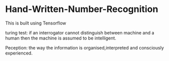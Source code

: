 # Hand-Written-Number-Recognition
   This is built using Tensorflow

turing test:
	if an interrogator cannot distinguish between machine and a human then the machine is assumed to be intelligent.

Peception:
	the way the information is organised,interpreted and consciously experienced.
